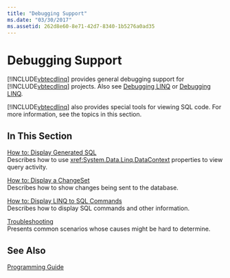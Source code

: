 ```yaml
---
title: "Debugging Support"
ms.date: "03/30/2017"
ms.assetid: 262d8e60-8e71-42d7-8340-1b5276a0ad35
---
```

# Debugging Support
[!INCLUDE[vbtecdlinq](../../../../../../includes/vbtecdlinq-md.md)] provides general debugging support for [!INCLUDE[vbtecdlinq](../../../../../../includes/vbtecdlinq-md.md)] projects.  Also see [Debugging LINQ](http://msdn.microsoft.com/library/Bb385795(v=vs.110)) or [Debugging LINQ](http://msdn.microsoft.com/library/Bb385795(v=vs.120)).  
  
 [!INCLUDE[vbtecdlinq](../../../../../../includes/vbtecdlinq-md.md)] also provides special tools for viewing SQL code. For more information, see the topics in this section.  
  
## In This Section  
 [How to: Display Generated SQL](../../../../../../docs/framework/data/adonet/sql/linq/how-to-display-generated-sql.md)  
 Describes how to use <xref:System.Data.Linq.DataContext> properties to view query activity.  
  
 [How to: Display a ChangeSet](../../../../../../docs/framework/data/adonet/sql/linq/how-to-display-a-changeset.md)  
 Describes how to show changes being sent to the database.  
  
 [How to: Display LINQ to SQL Commands](../../../../../../docs/framework/data/adonet/sql/linq/how-to-display-linq-to-sql-commands.md)  
 Describes how to display SQL commands and other information.  
  
 [Troubleshooting](../../../../../../docs/framework/data/adonet/sql/linq/troubleshooting.md)  
 Presents common scenarios whose causes might be hard to determine.  
  
## See Also  
 [Programming Guide](../../../../../../docs/framework/data/adonet/sql/linq/programming-guide.md)
